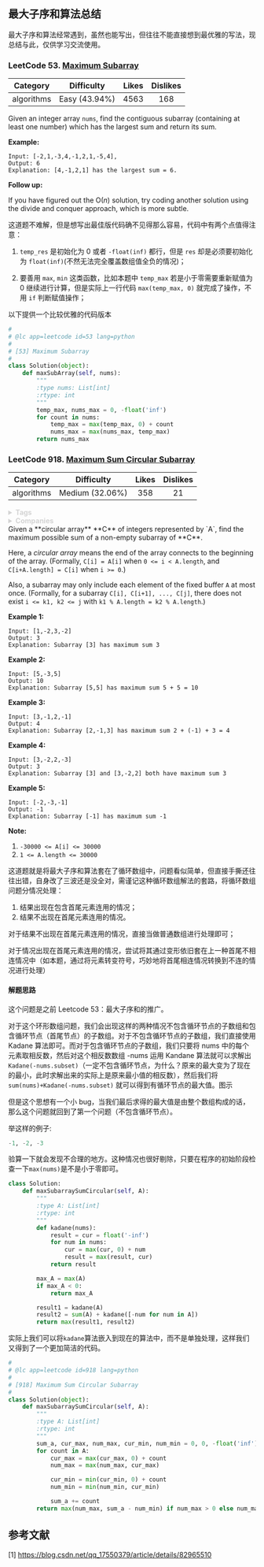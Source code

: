 ## 最大子序和算法总结

最大子序和算法经常遇到，虽然也能写出，但往往不能直接想到最优雅的写法，现总结与此，仅供学习交流使用。



### LeetCode 53. [Maximum Subarray](https://leetcode.com/problems/maximum-subarray/description/)

|  Category  |  Difficulty   | Likes | Dislikes |
| :--------: | :-----------: | :---: | :------: |
| algorithms | Easy (43.94%) | 4563  |   168    |

Given an integer array `nums`, find the contiguous subarray (containing at least one number) which has the largest sum and return its sum.

**Example:**

```
Input: [-2,1,-3,4,-1,2,1,-5,4],
Output: 6
Explanation: [4,-1,2,1] has the largest sum = 6.
```

**Follow up:**

If you have figured out the O(*n*) solution, try coding another solution using the divide and conquer approach, which is more subtle.



这道题不难解，但是想写出最佳版代码确不见得那么容易，代码中有两个点值得注意：

1. `temp_res` 是初始化为 0 或者 `-float(inf)` 都行，但是 `res` 却是必须要初始化为 `float(inf)`(不然无法完全覆盖数组值全负的情况)；

2. 要善用 `max`, `min` 这类函数，比如本题中 `temp_max` 若是小于零需要重新赋值为 0 继续进行计算，但是实际上一行代码 `max(temp_max, 0)` 就完成了操作，不用 `if` 判断赋值操作；

以下提供一个比较优雅的代码版本



```python
#
# @lc app=leetcode id=53 lang=python
#
# [53] Maximum Subarray
#
class Solution(object):
    def maxSubArray(self, nums):
        """
        :type nums: List[int]
        :rtype: int
        """
        temp_max, nums_max = 0, -float('inf')
        for count in nums:
            temp_max = max(temp_max, 0) + count
            nums_max = max(nums_max, temp_max)
        return nums_max


```



### LeetCode 918. [Maximum Sum Circular Subarray](https://leetcode.com/problems/maximum-sum-circular-subarray/description/)

|  Category  |   Difficulty    | Likes | Dislikes |
| :--------: | :-------------: | :---: | :------: |
| algorithms | Medium (32.06%) |  358  |    21    |

<details style="color: rgb(212, 212, 212); font-family: -apple-system, BlinkMacSystemFont, &quot;Segoe WPC&quot;, &quot;Segoe UI&quot;, Ubuntu, &quot;Droid Sans&quot;, sans-serif, &quot;Microsoft Yahei UI&quot;; font-size: 14px; font-style: normal; font-variant-ligatures: normal; font-variant-caps: normal; font-weight: 400; letter-spacing: normal; orphans: 2; text-align: start; text-indent: 0px; text-transform: none; white-space: normal; widows: 2; word-spacing: 0px; -webkit-text-stroke-width: 0px; text-decoration-style: initial; text-decoration-color: initial;"><summary><strong>Tags</strong></summary></details>
<details style="color: rgb(212, 212, 212); font-family: -apple-system, BlinkMacSystemFont, &quot;Segoe WPC&quot;, &quot;Segoe UI&quot;, Ubuntu, &quot;Droid Sans&quot;, sans-serif, &quot;Microsoft Yahei UI&quot;; font-size: 14px; font-style: normal; font-variant-ligatures: normal; font-variant-caps: normal; font-weight: 400; letter-spacing: normal; orphans: 2; text-align: start; text-indent: 0px; text-transform: none; white-space: normal; widows: 2; word-spacing: 0px; -webkit-text-stroke-width: 0px; text-decoration-style: initial; text-decoration-color: initial;"><summary><strong>Companies</strong></summary></details>
Given a **circular array** **C** of integers represented by `A`, find the maximum possible sum of a non-empty subarray of **C**.

Here, a *circular array* means the end of the array connects to the beginning of the array.  (Formally, `C[i] = A[i]` when `0 <= i < A.length`, and `C[i+A.length] = C[i]` when `i >= 0`.)

Also, a subarray may only include each element of the fixed buffer `A` at most once.  (Formally, for a subarray `C[i], C[i+1], ..., C[j]`, there does not exist `i <= k1, k2 <= j` with `k1 % A.length = k2 % A.length`.)

 

**Example 1:**

```
Input: [1,-2,3,-2]
Output: 3
Explanation: Subarray [3] has maximum sum 3
```

**Example 2:**

```
Input: [5,-3,5]
Output: 10
Explanation: Subarray [5,5] has maximum sum 5 + 5 = 10
```

**Example 3:**

```
Input: [3,-1,2,-1]
Output: 4
Explanation: Subarray [2,-1,3] has maximum sum 2 + (-1) + 3 = 4
```

**Example 4:**

```
Input: [3,-2,2,-3]
Output: 3
Explanation: Subarray [3] and [3,-2,2] both have maximum sum 3
```

**Example 5:**

```
Input: [-2,-3,-1]
Output: -1
Explanation: Subarray [-1] has maximum sum -1
```

 

**Note:**

1. `-30000 <= A[i] <= 30000`
2. `1 <= A.length <= 30000`





这道题就是将最大子序和算法套在了循环数组中，问题看似简单，但直接手撕还往往出错，自身改了三波还是没全对，需谨记这种循环数组解法的套路，将循环数组问题分情况处理：

1. 结果出现在包含首尾元素连用的情况；
2. 结果不出现在首尾元素连用的情况。

对于结果不出现在首尾元素连用的情况，直接当做普通数组进行处理即可；

对于情况出现在首尾元素连用的情况，尝试将其通过变形依旧套在上一种首尾不相连情况中（如本题，通过将元素转变符号，巧妙地将首尾相连情况转换到不连的情况进行处理）



#### 解题思路

这个问题是之前 Leetcode 53：最大子序和的推广。

对于这个环形数组问题，我们会出现这样的两种情况不包含循环节点的子数组和包含循环节点（首尾节点）的子数组。对于不包含循环节点的子数组，我们直接使用 Kadane 算法即可。而对于包含循环节点的子数组，我们只要将 nums 中的每个元素取相反数，然后对这个相反数数组 -nums 运用 Kandane 算法就可以求解出 `Kadane(-nums.subset)`（一定不包含循环节点，为什么？原来的最大变为了现在的最小，此时求解出来的实际上是原来最小值的相反数），然后我们将 `sum(nums)+Kadane(-nums.subset)` 就可以得到有循环节点的最大值。图示

但是这个思想有一个小 bug，当我们最后求得的最大值是由整个数组构成的话，那么这个问题就回到了第一个问题（不包含循环节点）。

举这样的例子:

```python
-1, -2, -3
```

验算一下就会发现不合理的地方。这种情况也很好剔除，只要在程序的初始阶段检查一下`max(nums)`是不是小于零即可。


```python
class Solution:
    def maxSubarraySumCircular(self, A):
        """
        :type A: List[int]
        :rtype: int
        """
        def kadane(nums):
            result = cur = float('-inf')
            for num in nums:
                cur = max(cur, 0) + num
                result = max(result, cur)
            return result

        max_A = max(A)
        if max_A < 0:
            return max_A

        result1 = kadane(A)
        result2 = sum(A) + kadane([-num for num in A])
        return max(result1, result2)

```



实际上我们可以将`kadane`算法嵌入到现在的算法中，而不是单独处理，这样我们又得到了一个更加简洁的代码。

```python
#
# @lc app=leetcode id=918 lang=python
#
# [918] Maximum Sum Circular Subarray
#
class Solution(object):
    def maxSubarraySumCircular(self, A):
        """
        :type A: List[int]
        :rtype: int
        """
        sum_a, cur_max, num_max, cur_min, num_min = 0, 0, -float('inf'), 0, float('inf')
        for count in A:
            cur_max = max(cur_max, 0) + count
            num_max = max(num_max, cur_max)

            cur_min = min(cur_min, 0) + count
            num_min = min(num_min, cur_min)

            sum_a += count
        return max(num_max, sum_a - num_min) if num_max > 0 else num_max

```





## 参考文献

[1] https://blog.csdn.net/qq_17550379/article/details/82965510
